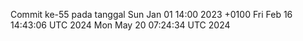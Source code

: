 Commit ke-55 pada tanggal Sun Jan 01 14:00 2023 +0100
Fri Feb 16 14:43:06 UTC 2024
Mon May 20 07:24:34 UTC 2024
